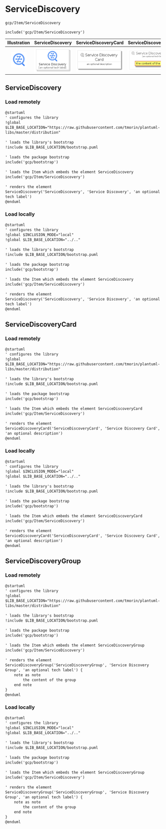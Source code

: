 # ServiceDiscovery


```text
gcp/Item/ServiceDiscovery
```

```text
include('gcp/Item/ServiceDiscovery')
```



| Illustration | ServiceDiscovery | ServiceDiscoveryCard | ServiceDiscoveryGroup |
| :---: | :---: | :---: | :---: |
| ![illustration for Illustration](../../gcp/Item/ServiceDiscovery.png) | ![illustration for ServiceDiscovery](../../gcp/Item/ServiceDiscovery.Local.png) | ![illustration for ServiceDiscoveryCard](../../gcp/Item/ServiceDiscoveryCard.Local.png) | ![illustration for ServiceDiscoveryGroup](../../gcp/Item/ServiceDiscoveryGroup.Local.png) |




## ServiceDiscovery

### Load remotely
```plantuml
@startuml
' configures the library
!global $LIB_BASE_LOCATION="https://raw.githubusercontent.com/tmorin/plantuml-libs/master/distribution"

' loads the library's bootstrap
!include $LIB_BASE_LOCATION/bootstrap.puml

' loads the package bootstrap
include('gcp/bootstrap')

' loads the Item which embeds the element ServiceDiscovery
include('gcp/Item/ServiceDiscovery')

' renders the element
ServiceDiscovery('ServiceDiscovery', 'Service Discovery', 'an optional tech label')
@enduml
```

### Load locally
```plantuml
@startuml
' configures the library
!global $INCLUSION_MODE="local"
!global $LIB_BASE_LOCATION="../.."

' loads the library's bootstrap
!include $LIB_BASE_LOCATION/bootstrap.puml

' loads the package bootstrap
include('gcp/bootstrap')

' loads the Item which embeds the element ServiceDiscovery
include('gcp/Item/ServiceDiscovery')

' renders the element
ServiceDiscovery('ServiceDiscovery', 'Service Discovery', 'an optional tech label')
@enduml
```

## ServiceDiscoveryCard

### Load remotely
```plantuml
@startuml
' configures the library
!global $LIB_BASE_LOCATION="https://raw.githubusercontent.com/tmorin/plantuml-libs/master/distribution"

' loads the library's bootstrap
!include $LIB_BASE_LOCATION/bootstrap.puml

' loads the package bootstrap
include('gcp/bootstrap')

' loads the Item which embeds the element ServiceDiscoveryCard
include('gcp/Item/ServiceDiscovery')

' renders the element
ServiceDiscoveryCard('ServiceDiscoveryCard', 'Service Discovery Card', 'an optional description')
@enduml
```

### Load locally
```plantuml
@startuml
' configures the library
!global $INCLUSION_MODE="local"
!global $LIB_BASE_LOCATION="../.."

' loads the library's bootstrap
!include $LIB_BASE_LOCATION/bootstrap.puml

' loads the package bootstrap
include('gcp/bootstrap')

' loads the Item which embeds the element ServiceDiscoveryCard
include('gcp/Item/ServiceDiscovery')

' renders the element
ServiceDiscoveryCard('ServiceDiscoveryCard', 'Service Discovery Card', 'an optional description')
@enduml
```

## ServiceDiscoveryGroup

### Load remotely
```plantuml
@startuml
' configures the library
!global $LIB_BASE_LOCATION="https://raw.githubusercontent.com/tmorin/plantuml-libs/master/distribution"

' loads the library's bootstrap
!include $LIB_BASE_LOCATION/bootstrap.puml

' loads the package bootstrap
include('gcp/bootstrap')

' loads the Item which embeds the element ServiceDiscoveryGroup
include('gcp/Item/ServiceDiscovery')

' renders the element
ServiceDiscoveryGroup('ServiceDiscoveryGroup', 'Service Discovery Group', 'an optional tech label') {
    note as note
        the content of the group
    end note
}
@enduml
```

### Load locally
```plantuml
@startuml
' configures the library
!global $INCLUSION_MODE="local"
!global $LIB_BASE_LOCATION="../.."

' loads the library's bootstrap
!include $LIB_BASE_LOCATION/bootstrap.puml

' loads the package bootstrap
include('gcp/bootstrap')

' loads the Item which embeds the element ServiceDiscoveryGroup
include('gcp/Item/ServiceDiscovery')

' renders the element
ServiceDiscoveryGroup('ServiceDiscoveryGroup', 'Service Discovery Group', 'an optional tech label') {
    note as note
        the content of the group
    end note
}
@enduml
```

